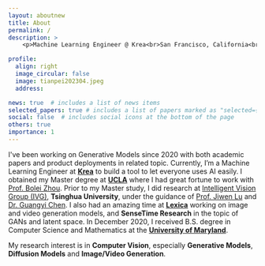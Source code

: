```yaml
---
layout: aboutnew
title: About
permalink: /
description: >
    <p>Machine Learning Engineer @ Krea<br>San Francisco, California<br></p>

profile:
  align: right
  image_circular: false
  image: tianpei202304.jpeg
  address:

news: true  # includes a list of news items
selected_papers: true # includes a list of papers marked as "selected={true}"
social: false  # includes social icons at the bottom of the page
others: true
importance: 1
---
```


I've been working on Generative Models since 2020 with both academic papers and product deployments in related topic. Currently, I’m a Machine Learning Engineer at [**Krea**](https://www.krea.ai) to build a tool to let everyone uses AI easily. I obtained my Master degree at [**UCLA**](https://www.ucla.edu/) where I had great fortune to work with [Prof. Bolei Zhou](https://boleizhou.github.io). Prior to my Master study, I did research at [Intelligent Vision Group (IVG)](http://ivg.au.tsinghua.edu.cn/), **Tsinghua University**, under the guidance of [Prof. Jiwen Lu](http://ivg.au.tsinghua.edu.cn/Jiwen_Lu/) and [Dr. Guangyi Chen](https://chengy12.github.io/). I also had an amazing time at [**Lexica**](https://lexica.art/) working on image and video generation models, and **SenseTime Research** in the topic of GANs and latent space. In December 2020, I received B.S. degree in Computer Science and Mathematics at the [**University of Maryland**](https://www.cs.umd.edu/).

My research interest is in **Computer Vision**, especially **Generative Models**, **Diffusion Models** and **Image/Video Generation**.


